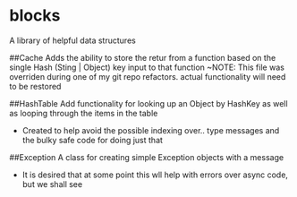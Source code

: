 blocks
======

A library of helpful data structures

##Cache
Adds the ability to store the retur from a function based on the single Hash (Sting | Object) key input to that function
~NOTE: This file was overriden during one of my git repo refactors.  actual functionality will need to be restored

##HashTable
Add functionality for looking up an Object by HashKey as well as looping through the items in the table
* Created to help avoid the possible indexing over.. type messages and the bulky safe code for doing just that

##Exception
A class for creating simple Exception objects with a message
* It is desired that at some point this wll help with errors over async code, but we shall see


